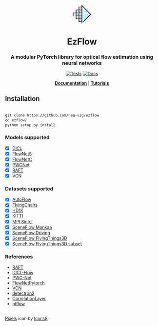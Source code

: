 <p align="center">
    <br>
    <img src="./docs/assets/logo.png" height="60" width="60"/>
    <br>
</p>

<h1 align="center">EzFlow</h1>
<h3 align="center">A modular PyTorch library for optical flow estimation using neural networks</h3>

<div align='center'>

[![Tests](https://github.com/neu-vig/ezflow/actions/workflows/package-test.yml/badge.svg)](https://github.com/neu-vig/ezflow/actions/workflows/package-test.yml)
[![Docs](https://readthedocs.org/projects/ezflow/badge/?version=latest)](https://ezflow.readthedocs.io/en/latest/?badge=latest)

<!-- [![Code style](https://github.com/neu-vig/ezflow/actions/workflows/linting.yml/badge.svg)](https://github.com/neu-vig/ezflow/actions/workflows/linting.yml) -->
<!-- [![Code coverage](https://github.com/neu-vig/ezflow/actions/workflows/codecov.yml/badge.svg)](https://github.com/neu-vig/ezflow/actions/workflows/codecov.yml) -->

**[Documentation](https://ezflow.readthedocs.io/en/latest/)** | **[Tutorials](https://ezflow.readthedocs.io/en/latest/tutorials/index.html)**

</div>


## Installation

```shell

git clone https://github.com/neu-vig/ezflow
cd ezflow/
python setup.py install

```

### Models supported

- [x] [DICL](https://arxiv.org/abs/2010.14851)
- [x] [FlowNetS](https://arxiv.org/abs/1504.06852)
- [x] [FlowNetC](https://arxiv.org/abs/1504.06852)
- [x] [PWCNet](https://arxiv.org/abs/1709.02371)
- [x] [RAFT](https://arxiv.org/abs/2003.12039)
- [x] [VCN](https://papers.nips.cc/paper/2019/hash/bbf94b34eb32268ada57a3be5062fe7d-Abstract.html)

### Datasets supported

- [x] [AutoFlow](https://autoflow-google.github.io/)
- [x] [FlyingChairs](https://lmb.informatik.uni-freiburg.de/resources/datasets/FlyingChairs.en.html#flyingchairs)
- [x] [HD1K](http://hci-benchmark.iwr.uni-heidelberg.de/)
- [x] [KITTI](http://www.cvlibs.net/datasets/kitti/eval_scene_flow.php?benchmark=flow)
- [x] [MPI Sintel](http://sintel.is.tue.mpg.de/)
- [x] [SceneFlow Monkaa](https://lmb.informatik.uni-freiburg.de/resources/datasets/SceneFlowDatasets.en.html)
- [x] [SceneFlow Driving](https://lmb.informatik.uni-freiburg.de/resources/datasets/SceneFlowDatasets.en.html)
- [x] [SceneFlow FlyingThings3D](https://lmb.informatik.uni-freiburg.de/resources/datasets/SceneFlowDatasets.en.html)
- [x] [SceneFlow FlyingThings3D subset](https://lmb.informatik.uni-freiburg.de/resources/datasets/SceneFlowDatasets.en.html)

### References

- [RAFT](https://github.com/princeton-vl/RAFT)
- [DICL-Flow](https://github.com/jytime/DICL-Flow)
- [PWC-Net](https://github.com/NVlabs/PWC-Net)
- [FlowNetPytorch](https://github.com/ClementPinard/FlowNetPytorch)
- [VCN](https://github.com/gengshan-y/VCN)
- [detectron2](https://github.com/facebookresearch/detectron2)
- [CorrelationLayer](https://github.com/oblime/CorrelationLayer)
- [ptflow](https://github.com/hmorimitsu/ptlflow)


<br>

<footer>
<a target="_blank" href="https://icons8.com/icon/3Nj3FNnz36Id/pixels">Pixels</a> icon by <a target="_blank" href="https://icons8.com">Icons8</a>
</footer>




